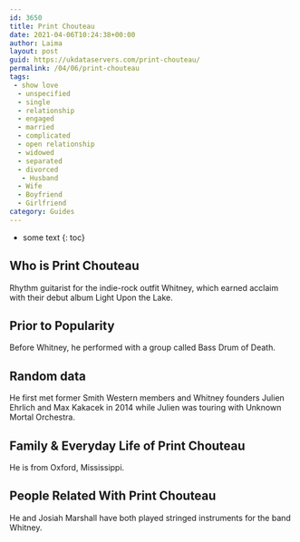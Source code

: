 ```yaml
---
id: 3650
title: Print Chouteau
date: 2021-04-06T10:24:38+00:00
author: Laima
layout: post
guid: https://ukdataservers.com/print-chouteau/
permalink: /04/06/print-chouteau
tags:
 - show love
  - unspecified
  - single
  - relationship
  - engaged
  - married
  - complicated
  - open relationship
  - widowed
  - separated
  - divorced
   - Husband
  - Wife
  - Boyfriend
  - Girlfriend
category: Guides
---
```


* some text
{: toc}


## Who is Print Chouteau
                  
                  
                  
Rhythm guitarist for the indie-rock outfit Whitney, which earned acclaim with their debut album Light Upon the Lake.
                  
              
            
              
            
                
                
                
## Prior to Popularity
                  
                  
                  
Before Whitney, he performed with a group called Bass Drum of Death.
                  
              
            
              
            
                
                
                
## Random data
                  
                  
                  
He first met former Smith Western members and Whitney founders Julien Ehrlich and Max Kakacek in 2014 while Julien was touring with Unknown Mortal Orchestra. 
                  
              
            
              
            
                
                
                
## Family & Everyday Life of Print Chouteau
                  
                  
                  
He is from Oxford, Mississippi.
                  
              
            
              
            
                
                
                
## People Related With Print Chouteau
                  
                  
                  
He and Josiah Marshall have both played stringed instruments for the band Whitney.
                  
              
            
              
            
                
              
            
              
              
            
            
              
            
          
          
          